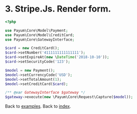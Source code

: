 # 3. Stripe.Js. Render form. 

```php
<?php

use Payum\Core\Model\Payment;
use Payum\Core\Model\CreditCard;
use Payum\Core\GatewayInterface;

$card = new CreditCard();
$card->setNumber('4111111111111111');
$card->setExpireAt(new \DateTime('2018-10-10'));
$card->setSecurityCode('123');

$model = new Payment();
$model->setCurrencyCode('USD');
$model->setTotalAmount(1);
$model->setCreditCard($card);

/** @var GatewayInterface $gateway */
$gateway->execute(new \Payum\Core\Request\Capture($model));
```

Back to [examples](index.md).
Back to [index](../index.md).
